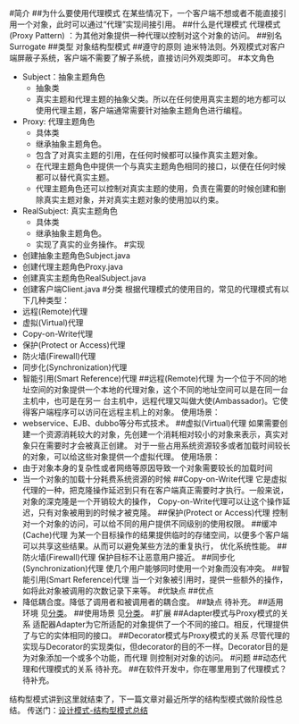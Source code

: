 #简介
##为什么要使用代理模式
在某些情况下，一个客户端不想或者不能直接引用一个对象，此时可以通过“代理”实现间接引用。
##什么是代理模式
代理模式(Proxy Pattern) ：为其他对象提供一种代理以控制对这个对象的访问。
##别名
Surrogate
##类型
对象结构型模式
##遵守的原则
迪米特法则。外观模式对客户端屏蔽子系统，客户端不需要了解子系统，直接访问外观类即可。
#本文角色
- Subject：抽象主题角色 
    - 抽象类
    - 真实主题和代理主题的抽象父类。所以在任何使用真实主题的地方都可以使用代理主题，客户端通常需要针对抽象主题角色进行编程。
- Proxy: 代理主题角色 
    - 具体类
    - 继承抽象主题角色。
    - 包含了对真实主题的引用，在任何时候都可以操作真实主题对象。
    - 在代理主题角色中提供一个与真实主题角色相同的接口，以便在任何时候都可以替代真实主题。
    - 代理主题角色还可以控制对真实主题的使用，负责在需要的时候创建和删除真实主题对象，并对真实主题对象的使用加以约束。
- RealSubject: 真实主题角色 
    - 具体类
    - 继承抽象主题角色。
    - 实现了真实的业务操作。
#实现
- 创建抽象主题角色Subject.java
- 创建代理主题角色Proxy.java
- 创建真实主题角色RealSubject.java
- 创建客户端Client.java
#分类
根据代理模式的使用目的，常见的代理模式有以下几种类型：
- 远程(Remote)代理
- 虚拟(Virtual)代理
- Copy-on-Write代理
- 保护(Protect or Access)代理
- 防火墙(Firewall)代理
- 同步化(Synchronization)代理
- 智能引用(Smart Reference)代理
##远程(Remote)代理
为一个位于不同的地址空间的对象提供一个本地的代理对象，这个不同的地址空间可以是在同一台主机中，也可是在另一
台主机中，远程代理又叫做大使(Ambassador)。它使得客户端程序可以访问在远程主机上的对象。
使用场景：
- webservice、EJB、dubbo等分布式技术。
##虚拟(Virtual)代理
如果需要创建一个资源消耗较大的对象，先创建一个消耗相对较小的对象来表示，真实对象只在需要时才会被真正创建。
对于一些占用系统资源较多或者加载时间较长的对象，可以给这些对象提供一个虚拟代理。
使用场景：
- 由于对象本身的复杂性或者网络等原因导致一个对象需要较长的加载时间
- 当一个对象的加载十分耗费系统资源的时候
##Copy-on-Write代理
它是虚拟代理的一种，把克隆操作延迟到只有在客户端真正需要时才执行。一般来说，对象的深克隆是一个开销较大的操作，
Copy-on-Write代理可以让这个操作延迟，只有对象被用到的时候才被克隆。
##保护(Protect or Access)代理
控制对一个对象的访问，可以给不同的用户提供不同级别的使用权限。
##缓冲(Cache)代理
为某一个目标操作的结果提供临时的存储空间，以便多个客户端可以共享这些结果。从而可以避免某些方法的重复执行，
优化系统性能。
##防火墙(Firewall)代理
保护目标不让恶意用户接近。
##同步化(Synchronization)代理
使几个用户能够同时使用一个对象而没有冲突。
##智能引用(Smart Reference)代理
当一个对象被引用时，提供一些额外的操作，如将此对象被调用的次数记录下来等。
#优缺点
##优点
- 降低耦合度。降低了调用者和被调用者的耦合度。
##缺点
待补充。
##适用环境
见[分类](http://blog.csdn.net/panweiwei1994/article/details/75209012#t3)。
##使用场景
见[分类](http://blog.csdn.net/panweiwei1994/article/details/75209012#t3)。
#扩展
##Adapter模式与Proxy模式的关系
适配器Adapter为它所适配的对象提供了一个不同的接口。相反，代理提供了与它的实体相同的接口。
##Decorator模式与Proxy模式的关系
尽管代理的实现与Decorator的实现类似，但decorator的目的不一样。Decorator目的是为对象添加一个或多个功能，而代理
则控制对对象的访问。
#问题
##动态代理和代理模式的关系
待补充。
##在软件开发中，你在哪里用到了代理模式？
待补充。

结构型模式讲到这里就结束了，下一篇文章对最近所学的结构型模式做阶段性总结。 
传送门：[设计模式-结构型模式总结](http://blog.csdn.net/panweiwei1994/article/details/76076292)